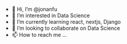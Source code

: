 - 👋 Hi, I’m @jonanfu
- 👀 I’m interested in Data Science
- 🌱 I’m currently learning react, nextjs, Django
- 💞️ I’m looking to collaborate on Data Science
- 📫 How to reach me ...

<!---
jonanfu/jonanfu is a ✨ special ✨ repository because its `README.md` (this file) appears on your GitHub profile.
You can click the Preview link to take a look at your changes.
--->
